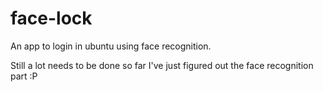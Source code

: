 # face-lock
An app to login in ubuntu using face recognition.


Still a lot needs to be done so far I've just figured out the face recognition part :P
